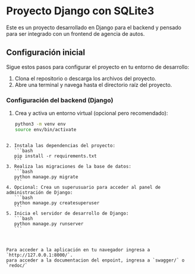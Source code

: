 # Proyecto Django con SQLite3

Este es un proyecto desarrollado en Django para el backend y pensado para ser integrado con un frontend de agencia de autos.

## Configuración inicial

Sigue estos pasos para configurar el proyecto en tu entorno de desarrollo:

1. Clona el repositorio o descarga los archivos del proyecto.
2. Abre una terminal y navega hasta el directorio raíz del proyecto.


### Configuración del backend (Django)

1. Crea y activa un entorno virtual (opcional pero recomendado):
   ```bash
   python3 -m venv env
   source env/bin/activate
   ```

````

2. Instala las dependencias del proyecto:
   ```bash
   pip install -r requirements.txt
   ```
3. Realiza las migraciones de la base de datos:
   ```bash
   python manage.py migrate
   ```
4. Opcional: Crea un superusuario para acceder al panel de administración de Django:
   ```bash
   python manage.py createsuperuser
   ```
5. Inicia el servidor de desarrollo de Django:
   ```bash
   python manage.py runserver
   ```



Para acceder a la aplicación en tu navegador ingresa a `http://127.0.0.1:8000/`.
para acceder a la documentacion del enpoint, ingresa a `swagger/` o `redoc/`
